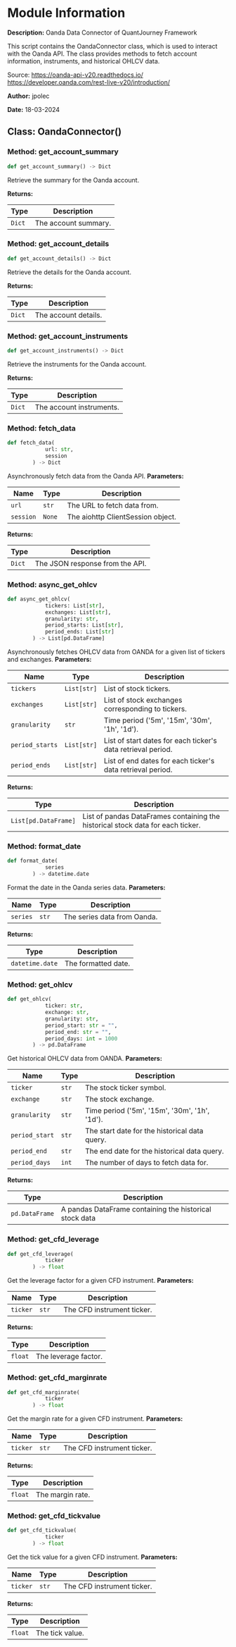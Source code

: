 # Module Information

**Description:**
Oanda Data Connector of QuantJourney Framework

This script contains the OandaConnector class, which is used to interact with the Oanda API.
The class provides methods to fetch account information, instruments, and historical OHLCV data.


Source:
https://oanda-api-v20.readthedocs.io/
https://developer.oanda.com/rest-live-v20/introduction/

**Author:** jpolec

**Date:** 18-03-2024

## Class: OandaConnector()

### **Method: get_account_summary**
```python
def get_account_summary() -> Dict
```
Retrieve the summary for the Oanda account.

**Returns:**

| Type | Description |
|------|--------------|
| `Dict` | The account summary. |

### **Method: get_account_details**
```python
def get_account_details() -> Dict
```
Retrieve the details for the Oanda account.

**Returns:**

| Type | Description |
|------|--------------|
| `Dict` | The account details. |

### **Method: get_account_instruments**
```python
def get_account_instruments() -> Dict
```
Retrieve the instruments for the Oanda account.

**Returns:**

| Type | Description |
|------|--------------|
| `Dict` | The account instruments. |

### **Method: fetch_data**
```python
def fetch_data(
			url: str,
			session
		) -> Dict
```
Asynchronously fetch data from the Oanda API.
**Parameters:**

| Name | Type | Description |
|------|------|-------------|
| `url` | `str` | The URL to fetch data from. |
| `session` | `None` | The aiohttp ClientSession object. |

**Returns:**

| Type | Description |
|------|--------------|
| `Dict` | The JSON response from the API. |

### **Method: async_get_ohlcv**
```python
def async_get_ohlcv(
			tickers: List[str],
			exchanges: List[str],
			granularity: str,
			period_starts: List[str],
			period_ends: List[str]
		) -> List[pd.DataFrame]
```
Asynchronously fetches OHLCV data from OANDA for a given list of tickers and exchanges.
**Parameters:**

| Name | Type | Description |
|------|------|-------------|
| `tickers` | `List[str]` | List of stock tickers. |
| `exchanges` | `List[str]` | List of stock exchanges corresponding to tickers. |
| `granularity` | `str` | Time period ('5m', '15m', '30m', '1h', '1d'). |
| `period_starts` | `List[str]` | List of start dates for each ticker's data retrieval period. |
| `period_ends` | `List[str]` | List of end dates for each ticker's data retrieval period. |

**Returns:**

| Type | Description |
|------|--------------|
| `List[pd.DataFrame]` | List of pandas DataFrames containing the historical stock data for each ticker. |

### **Method: format_date**
```python
def format_date(
			series
		) -> datetime.date
```
Format the date in the Oanda series data.
**Parameters:**

| Name | Type | Description |
|------|------|-------------|
| `series` | `str` | The series data from Oanda. |

**Returns:**

| Type | Description |
|------|--------------|
| `datetime.date` | The formatted date. |

### **Method: get_ohlcv**
```python
def get_ohlcv(
			ticker: str,
			exchange: str,
			granularity: str,
			period_start: str = "",
			period_end: str = "",
			period_days: int = 1000
		) -> pd.DataFrame
```
Get historical OHLCV data from OANDA.
**Parameters:**

| Name | Type | Description |
|------|------|-------------|
| `ticker` | `str` | The stock ticker symbol. |
| `exchange` | `str` | The stock exchange. |
| `granularity` | `str` | Time period ('5m', '15m', '30m', '1h', '1d'). |
| `period_start` | `str` | The start date for the historical data query. |
| `period_end` | `str` | The end date for the historical data query. |
| `period_days` | `int` | The number of days to fetch data for. |

**Returns:**

| Type | Description |
|------|--------------|
| `pd.DataFrame` | A pandas DataFrame containing the historical stock data |

### **Method: get_cfd_leverage**
```python
def get_cfd_leverage(
			ticker
		) -> float
```
Get the leverage factor for a given CFD instrument.
**Parameters:**

| Name | Type | Description |
|------|------|-------------|
| `ticker` | `str` | The CFD instrument ticker. |

**Returns:**

| Type | Description |
|------|--------------|
| `float` | The leverage factor. |

### **Method: get_cfd_marginrate**
```python
def get_cfd_marginrate(
			ticker
		) -> float
```
Get the margin rate for a given CFD instrument.
**Parameters:**

| Name | Type | Description |
|------|------|-------------|
| `ticker` | `str` | The CFD instrument ticker. |

**Returns:**

| Type | Description |
|------|--------------|
| `float` | The margin rate. |

### **Method: get_cfd_tickvalue**
```python
def get_cfd_tickvalue(
			ticker
		) -> float
```
Get the tick value for a given CFD instrument.
**Parameters:**

| Name | Type | Description |
|------|------|-------------|
| `ticker` | `str` | The CFD instrument ticker. |

**Returns:**

| Type | Description |
|------|--------------|
| `float` | The tick value. |

